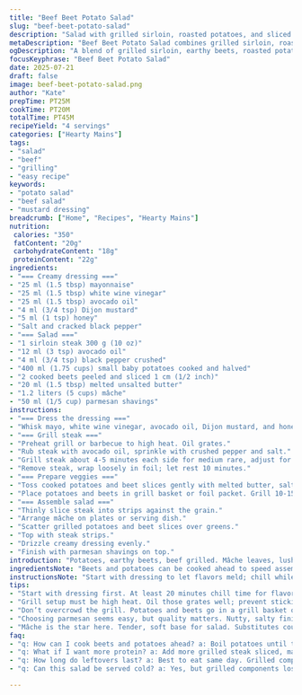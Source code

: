 ```yaml
---
title: "Beef Beet Potato Salad"
slug: "beef-beet-potato-salad"
description: "Salad with grilled sirloin, roasted potatoes, and sliced beets, tossed with a creamy mustard vinaigrette. Uses mâche greens with parmesan shards. Balance of hearty protein, tender veggies, tangy dressing, and a buttery finish. Cook beets and potatoes beforehand. Minimal seasoning. Grill components separately. Slightly reduced quantities. Vinaigrette swapped maple syrup for honey, oil olive swapped for avocado oil. Parmesan in place of parmigiano reggiano. Cooking times varied by a few minutes for desired doneness. Assembly straightforward, quick, rustic."
metaDescription: "Beef Beet Potato Salad combines grilled sirloin, roasted potatoes, beets, creamy mustard vinaigrette. A hearty, flavorful dish."
ogDescription: "A blend of grilled sirloin, earthy beets, roasted potatoes topped with creamy dressing. Perfect balance in every bite."
focusKeyphrase: "Beef Beet Potato Salad"
date: 2025-07-21
draft: false
image: beef-beet-potato-salad.png
author: "Kate"
prepTime: PT25M
cookTime: PT20M
totalTime: PT45M
recipeYield: "4 servings"
categories: ["Hearty Mains"]
tags:
- "salad"
- "beef"
- "grilling"
- "easy recipe"
keywords:
- "potato salad"
- "beef salad"
- "mustard dressing"
breadcrumb: ["Home", "Recipes", "Hearty Mains"]
nutrition: 
 calories: "350"
 fatContent: "20g"
 carbohydrateContent: "18g"
 proteinContent: "22g"
ingredients:
- "=== Creamy dressing ==="
- "25 ml (1.5 tbsp) mayonnaise"
- "25 ml (1.5 tbsp) white wine vinegar"
- "25 ml (1.5 tbsp) avocado oil"
- "4 ml (3/4 tsp) Dijon mustard"
- "5 ml (1 tsp) honey"
- "Salt and cracked black pepper"
- "=== Salad ==="
- "1 sirloin steak 300 g (10 oz)"
- "12 ml (3 tsp) avocado oil"
- "4 ml (3/4 tsp) black pepper crushed"
- "400 ml (1.75 cups) small baby potatoes cooked and halved"
- "2 cooked beets peeled and sliced 1 cm (1/2 inch)"
- "20 ml (1.5 tbsp) melted unsalted butter"
- "1.2 liters (5 cups) mâche"
- "50 ml (1/5 cup) parmesan shavings"
instructions:
- "=== Dress the dressing ==="
- "Whisk mayo, white wine vinegar, avocado oil, Dijon mustard, and honey. Salt and pepper to taste. Chill in fridge till ready."
- "=== Grill steak ==="
- "Preheat grill or barbecue to high heat. Oil grates."
- "Rub steak with avocado oil, sprinkle with crushed pepper and salt."
- "Grill steak about 4-5 minutes each side for medium rare, adjust for thickness."
- "Remove steak, wrap loosely in foil; let rest 10 minutes."
- "=== Prepare veggies ==="
- "Toss cooked potatoes and beet slices gently with melted butter, salt, and pepper."
- "Place potatoes and beets in grill basket or foil packet. Grill 10-15 minutes until edges slightly charred."
- "=== Assemble salad ==="
- "Thinly slice steak into strips against the grain."
- "Arrange mâche on plates or serving dish."
- "Scatter grilled potatoes and beet slices over greens."
- "Top with steak strips."
- "Drizzle creamy dressing evenly."
- "Finish with parmesan shavings on top."
introduction: "Potatoes, earthy beets, beef grilled. Mâche leaves, lush and green, provide soft base. Creamy mustard dressing tangs with hints of honey sweetness. Maple replaced by honey, olive swapped for avocado oil; slight twists in fats and sweeteners. Steak rested well, tender, sliced thin. Butter coats veggies lightly, just enough to caramelize on the grill edges. Parmesan shards add salty crunch. Quick to prep, balance of cool creamy dressing and warm grilled chunks. Rustic vibe. Simple but textured. Toss, plate, drizzle, savor last bites. Juices mingle. Not complicated. Just straight-up flavor interplay. Beets softened not mushy. Steak pink centers. Potatoes bite-sized, roasted through with crisp finish."
ingredientsNote: "Beets and potatoes can be cooked ahead to speed assembly. Baby potatoes preferred for bite-sized chunks; wash well before boiling. Butter adds richness to veggies while grilling, replace with oil for lighter version. Avocado oil substituted olive oil for mild buttery flavor and higher smoke point grilling. Honey instead of maple syrup to alter sweetness profile slightly, maybe a touch less syrupy sticky but still balanced. Quality Dijon mustard is key for tang. Parmesan chosen for nutty, salty finish instead of parmigiano reggiano, easier to find but similar notes. Steak weight slightly lowered; adjust time based on size and preference. Salt and pepper kept basic. Mâche offers tender green, alternatives could be arugula or baby spinach but changes flavor tone."
instructionsNote: "Start with dressing to let flavors meld; chill while prepping other parts. Grill setup high heat, grates oiled to prevent sticking steak or veggies. Steak seasoned simply; cook timing adjusted based on thickness but aim medium rare. Resting meat critical so juices redistribute preventing dryness when sliced. Veggies tossed in butter, salt, pepper before grilling to develop char without drying. Grilled in basket or foil packet for even cooking, about 10-15 minutes, monitor closely as thickness varies. Slice steak thin for delicate bite. Layer components in sequence on plates or single platter for sharing. Dressing drizzled last to keep greens fresh until served. Parmesan shards scattered for texture contrast. Serve immediately to enjoy interplay of warm grilled and cool creamy elements."
tips:
- "Start with dressing first. At least 20 minutes chill time for flavors. Helps meld everything, really important to get it right. Then work on steak and veggies while dressing gets cold. Get those beets and potatoes cooked ahead. It does save time. Can use leftover veggies too. Just keep sizes consistent."
- "Grill setup must be high heat. Oil those grates well; prevent sticking. No one likes a torn steak. Make sure to rest the meat after grilling. Ten minutes minimum. Juices redistribute. Slicing will be easier. Thin strips best for salad. Against the grain for tenderness."
- "Don’t overcrowd the grill. Potatoes and beets go in a grill basket or foil packet. Even cooking happening that way. Keep an eye on them. 10 to 15 minutes. Watch edges, desired char should be there but not burnt. Time varies by thickness; keep checking."
- "Choosing parmesan seems easy, but quality matters. Nutty, salty finish preferred over alternatives like parmigiano reggiano. Easier to find and much like it. Creamy dressing should balance tang from mustard and sweetness from honey. Adjust to taste. More honey if too tangy."
- "Mâche is the star here. Tender, soft base for salad. Substitutes could be arugula or baby spinach, but they alter flavor. Baby potatoes need washing well before boiling. Bite-sized chunks matter for good eating experience. Butter adds richness; can replace with oil but flavors will change."
faq:
- "q: How can I cook beets and potatoes ahead? a: Boil potatoes until tender, drain. Roast or steam beets till soft. Let cool. Store them in fridge, can be done a day before. Saves assembly time. Maintain freshness. Just mix butter, season before grilling."
- "q: What if I want more protein? a: Add more grilled steak sliced, maybe chicken instead. Also consider adding beans for vegetarian option. Other meats can work too. Adjust salad balance with dressing amount. Don’t forget using strong flavors to keep it vibrant."
- "q: How long do leftovers last? a: Best to eat same day. Grilled components taste best fresh. Refrigerate leftovers quickly, in airtight container. Up to two days might work if stored well. Be cautious. Textures change after sitting."
- "q: Can this salad be served cold? a: Yes, but grilled components lose warmth. Best served fresh after assembly. If cold serves, dress lightly or like a cold pasta salad, eh? Just consider taste changes. Might need adjustments on dressing."

---
```

